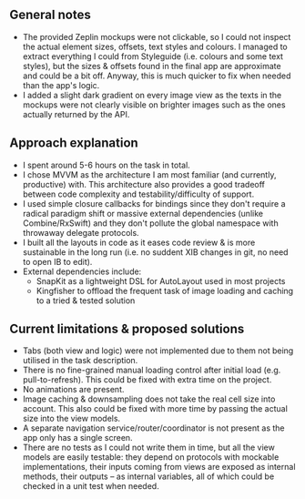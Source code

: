 ## General notes
* The provided Zeplin mockups were not clickable, so I could not inspect the actual element sizes, offsets, text styles and colours. I managed to extract everything I could from Styleguide (i.e. colours and some text styles), but the sizes & offsets found in the final app are approximate and could be a bit off. Anyway, this is much quicker to fix when needed than the app's logic.
* I added a slight dark gradient on every image view as the texts in the mockups were not clearly visible on brighter images such as the ones actually returned by the API.

## Approach explanation
* I spent around 5-6 hours on the task in total.
* I chose MVVM as the architecture I am most familiar (and currently, productive) with. This architecture also provides a good tradeoff between code complexity and testability/difficulty of support. 
* I used simple closure callbacks for bindings since they don't require a radical paradigm shift or massive external dependencies (unlike Combine/RxSwift) and they don't pollute the global namespace with throwaway delegate protocols.
* I built all the layouts in code as it eases code review & is more sustainable in the long run (i.e. no suddent XIB changes in git, no need to open IB to edit).
* External dependencies include:
	* SnapKit as a lightweight DSL for AutoLayout used in most projects
	* Kingfisher to offload the frequent task of image loading and caching to a tried & tested solution

## Current limitations & proposed solutions
* Tabs (both view and logic) were not implemented due to them not being utilised in the task description.
* There is no fine-grained manual loading control after initial load (e.g. pull-to-refresh). This could be fixed with extra time on the project.
* No animations are present.
* Image caching & downsampling does not take the real cell size into account. This also could be fixed with more time by passing the actual size into the view models.
* A separate navigation service/router/coordinator is not present as the app only has a single screen.
* There are no tests as I could not write them in time, but all the view models are easily testable: they depend on protocols with mockable implementations, their inputs coming from views are exposed as internal methods, their outputs – as internal variables, all of which could be checked in a unit test when needed.